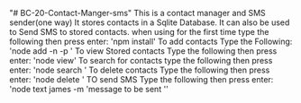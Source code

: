 "# BC-20-Contact-Manger-sms" 
This is a contact manager and SMS sender(one way)
It stores  contacts in a Sqlite Database.
It can also be used to Send SMS to stored contacts.
when using for the first time type the following then press enter:
'npm install'
To add contacts Type the Following:
'node add -n <name> -p <phone number>'
To view Stored contacts Type the following then press enter:
'node view'
To search for contacts type the following then press enter:
'node search <name>'
To delete contacts Type the following then press enter:
'node delete <name>'
TO send SMS Type the following then press enter:
'node text james -m 'message to be sent ''

